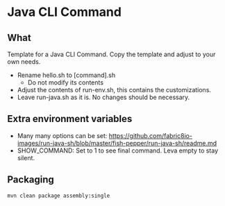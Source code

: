 # Java CLI Command
## What

Template for a Java CLI Command. Copy the template and adjust to your own needs.

* Rename hello.sh to [command].sh
   * Do not modify its contents
* Adjust the contents of run-env.sh, this contains the customizations.
* Leave run-java.sh as it is. No changes should be necessary.

## Extra environment variables

* Many many options can be set: https://github.com/fabric8io-images/run-java-sh/blob/master/fish-pepper/run-java-sh/readme.md
* SHOW_COMMAND: Set to 1 to see final command. Leva empty to stay silent.

## Packaging

    mvn clean package assembly:single
